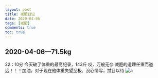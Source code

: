 ```yaml
---
layout: post
title: 减肥日记
date: 2020-04-06
tags: [减肥]
comments: true
toc: true
---
```


## 2020-04-06—71.5kg 
22：10分
今天破了体重的最高纪录，143斤
哎，万般无奈
减肥的道理任重而道远！！！加油，对于现在他体重失望至极，没心情写，拭目以待
![a](https://github.com/oplogs/oplogs.github.io/blob/master/images/weight/2020-04-06-22.png)

